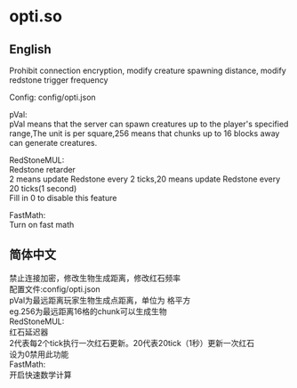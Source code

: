 # opti.so  
## English
Prohibit connection encryption, modify creature spawning distance, modify redstone trigger frequency  

Config: config/opti.json  

pVal:  
pVal means that the server can spawn creatures up to the player's specified range,The unit is per square,256 means that chunks up to 16 blocks away can generate creatures.  

RedStoneMUL:  
Redstone retarder  
2 means update Redstone every 2 ticks,20 means update Redstone every 20 ticks(1 second)  
Fill in 0 to disable this feature  

FastMath:  
Turn on fast math  

## 简体中文
禁止连接加密，修改生物生成距离，修改红石频率  
配置文件:config/opti.json  
pVal为最远距离玩家生物生成点距离，单位为 格平方  
eg.256为最远距离16格的chunk可以生成生物  
RedStoneMUL:  
红石延迟器  
2代表每2个tick执行一次红石更新。20代表20tick（1秒）更新一次红石  
设为0禁用此功能  
FastMath:  
开启快速数学计算  
